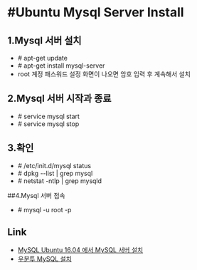 #Ubuntu Mysql Server Install
===

## 1.Mysql 서버 설치
- &#35; apt-get update
- &#35; apt-get install mysql-server
- root 계정 패스워드 설정 화면이 나오면 암호 입력 후 계속해서 설치

## 2.Mysql 서버 시작과 종료
- &#35; service mysql start
- &#35; service mysql stop

## 3.확인
- &#35; /etc/init.d/mysql status
- &#35; dpkg --list | grep mysql
- &#35; netstat -ntlp | grep mysqld

##4.Mysql 서버 접속
- &#35; mysql -u root -p

## Link
- [MySQL Ubuntu 16.04 에서 MySQL 서버 설치](https://www.fun25.co.kr/blog/ubuntu-16-04-mysql-server-install/)
- [우분투 MySQL 설치](https://zetawiki.com/wiki/%EC%9A%B0%EB%B6%84%ED%88%AC_MySQL_%EC%84%A4%EC%B9%98)

